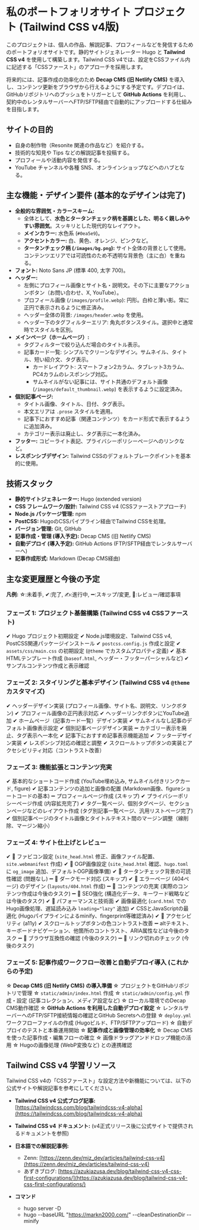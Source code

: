 # 私のポートフォリオサイト プロジェクト (Tailwind CSS v4版)

このプロジェクトは、個人の作品、解説記事、プロフィールなどを発信するためのポートフォリオサイトです。静的サイトジェネレーター Hugo と **Tailwind CSS v4** を使用して構築します。Tailwind CSS v4では、設定をCSSファイル内に記述する「CSSファースト」のアプローチを採用します。

将来的には、記事作成の効率化のため **Decap CMS (旧 Netlify CMS)** を導入し、コンテンツ更新をブラウザから行えるようにする予定です。デプロイは、GitHubリポジトリへのプッシュをトリガーとして **GitHub Actions** を利用し、契約中のレンタルサーバーへFTP/SFTP経由で自動的にアップロードする仕組みを目指します。

## サイトの目的

- 自身の制作物（Resonite 関連の作品など）を紹介する。
- 技術的な知見や Tips などの解説記事を投稿する。
- プロフィールや活動内容を発信する。
- YouTube チャンネルや各種 SNS、オンラインショップなどへのハブとなる。

## 主な機能・デザイン要件 (基本的なデザインは完了)

- **全般的な雰囲気・カラースキーム:**
  - 全体として、**水色とタータンチェック柄を基調とした、明るく親しみやすい雰囲気**。スッキリとした現代的なレイアウト。
  - **メインカラー:** 水色系 (`#0ea5e9`)。
  - **アクセントカラー:** 白、黄色、オレンジ、ピンクなど。
  - **タータンチェック柄 (`/images/bg.png`):** サイト全体の背景として使用。コンテンツエリアでは可読性のため不透明な背景色（主に白）を重ねる。
- **フォント:** Noto Sans JP (標準 400, 太字 700)。
- **ヘッダー:**
    - 左側にプロフィール画像とサイト名・説明文。その下に主要なアクションボタン（お問い合わせ、X, YouTube）。
    - プロフィール画像 (`/images/profile.webp`): 円形。白枠と薄い影。常に正円で表示されるように修正済み。
    - ヘッダー全体の背景: `/images/header.webp` を使用。
    - ヘッダー下のタグフィルターエリア: 角丸ボタンスタイル。選択中と通常時でスタイルを区別。
- **メインページ（ホームページ）:**
    - タグフィルターで絞り込んだ場合のタイトル表示。
    - 記事カード一覧: シンプルでクリーンなデザイン。サムネイル、タイトル、短い紹介文、タグ表示。
        - カードレイアウト: スマートフォン2カラム、タブレット3カラム、PC4カラムのレスポンシブ対応。
        - サムネイルがない記事には、サイト共通のデフォルト画像 (`/images/default_thumbnail.webp`) を表示するように設定済み。
- **個別記事ページ:**
    - タイトル画像、タイトル、日付、タグ表示。
    - 本文エリアは `.prose` スタイルを適用。
    - 記事下におすすめ記事（関連コンテンツ）をカード形式で表示するように追加済み。
    - カテゴリー表示は廃止し、タグ表示に一本化済み。
- **フッター:** コピーライト表記、プライバシーポリシーページへのリンクなど。
- **レスポンシブデザイン:** Tailwind CSSのデフォルトブレークポイントを基本的に使用。

## 技術スタック

- **静的サイトジェネレーター:** Hugo (extended version)
- **CSS フレームワーク/設計:** Tailwind CSS v4 (CSSファーストアプローチ)
- **Node.js パッケージ管理:** npm
- **PostCSS:** HugoのCSSパイプライン経由でTailwind CSSを処理。
- **バージョン管理:** Git, GitHub
- **記事作成・管理 (導入予定):** Decap CMS (旧 Netlify CMS)
- **自動デプロイ (導入予定):** GitHub Actions (FTP/SFTP経由でレンタルサーバーへ)
- **記事作成形式:** Markdown (Decap CMS経由)

## 主な変更履歴と今後の予定

**凡例:** ☆:未着手, ✔:完了, ✍️:進行中, ➖:スキップ/変更, 📝:レビュー/確認事項

### フェーズ 1: プロジェクト基盤構築 (Tailwind CSS v4 CSSファースト)
✔ Hugo プロジェクト初期設定
✔ Node.js環境設定、Tailwind CSS v4, PostCSS関連パッケージインストール
✔ `postcss.config.js` 作成と設定
✔ `assets/css/main.css` の初期設定 (`@theme` でカスタムプロパティ定義)
✔ 基本HTMLテンプレート作成 (`baseof.html`, ヘッダー・フッターパーシャルなど)
✔ サンプルコンテンツ作成と表示確認

### フェーズ 2: スタイリングと基本デザイン (Tailwind CSS v4 `@theme` カスタマイズ)
✔ ヘッダーデザイン実装 (プロフィール画像、サイト名、説明文、リンクボタン)
    ✔ プロフィール画像の正円表示対応
    ✔ ヘッダーリンクボタンにYouTube追加
✔ ホームページ（記事カード一覧）デザイン実装
    ✔ サムネイルなし記事のデフォルト画像表示設定
✔ 個別記事ページデザイン実装
    ➖ カテゴリー表示を廃止、タグ表示へ一本化
    ✔ 記事下におすすめ記事表示機能追加
✔ フッターデザイン実装
✔ レスポンシブ対応の確認と調整
✔ スクロールトップボタンの実装とアクセシビリティ対応（コントラスト改善）

### フェーズ 3: 機能拡張とコンテンツ充実
✔ 基本的なショートコード作成 (YouTube埋め込み, サムネイル付きリンクカード, figure)
✔ 記事コンテンツの追加と画像の配置 (Markdown画像、figureショートコードの基本)
➖ プロフィールページ作成 (スキップ)
✔ プライバシーポリシーページ作成 (内容拡充完了)
✔ タグ一覧ページ、個別タグページ、セクションページなどのレイアウト作成 (タグ別記事一覧ページ、汎用リストページ完了)
✔ 個別記事ページのタイトル画像とタイトルテキスト間のマージン調整（線削除、マージン縮小）

### フェーズ 4: サイト仕上げとレビュー
✔ 📝 ファビコン設定 (`site_head.html` 修正、画像ファイル配置、`site.webmanifest` 作成)
✔ 📝 OGP画像設定 (`site_head.html` 確認、`hugo.toml` に `og_image` 追加、デフォルトOGP画像準備)
✔ 📝 タータンチェック背景の可読性確認 (問題なし)
➖ 📝 ダークモード対応 (スキップ)
✔ 📝 エラーページ (404ページ) のデザイン (`layouts/404.html` 作成)
➖ 📝 コンテンツの充実 (実際のコンテンツ作成は今後のタスク)
➖ 📝 SEO強化 (構造化データ、キーワード戦略などは今後のタスク)
✔ 📝 パフォーマンスと技術面
    ✔ 画像最適化 (`card.html` でのHugo画像処理、遅延読み込み `loading="lazy"` 追加)
    ✔ CSSとJavaScriptの最適化 (Hugoパイプラインによるminify、fingerprint等確認済み)
✔ 📝 アクセシビリティ (a11y)
    ✔ スクロールトップボタンの色コントラスト改善
    ➖ altテキスト、キーボードナビゲーション、他箇所のコントラスト、ARIA属性などは今後のタスク
➖ 📝 ブラウザ互換性の確認 (今後のタスク)
➖ 📝 リンク切れのチェック (今後のタスク)

### フェーズ 5: 記事作成ワークフロー改善と自動デプロイ導入 (これからの予定)
☆ **Decap CMS (旧 Netlify CMS) の導入準備**
    ☆ プロジェクトをGitHubリポジトリで管理
    ☆ `static/admin/index.html` 作成
    ☆ `static/admin/config.yml` 作成・設定 (記事コレクション、メディア設定など)
    ☆ ローカル環境でのDecap CMS動作確認
☆ **GitHub Actions を利用した自動デプロイ設定**
    ☆ レンタルサーバーへのFTP/SFTP接続情報の確認とGitHub Secretsへの登録
    ☆ `deploy.yml` ワークフローファイルの作成 (Hugoビルド、FTP/SFTPアップロード)
    ☆ 自動デプロイのテストと本番運用開始
☆ **記事作成と画像管理の効率化**
    ☆ Decap CMS を使った記事作成・編集フローの確立
    ☆ 画像ドラッグアンドドロップ機能の活用
    ☆ Hugoの画像処理 (WebP変換など) との連携確認

## Tailwind CSS v4 学習リソース

Tailwind CSS v4の「CSSファースト」な設定方法や新機能については、以下の公式サイトや解説記事を参考にしてください。

- **Tailwind CSS v4 公式ブログ記事:** [https://tailwindcss.com/blog/tailwindcss-v4-alpha](https://tailwindcss.com/blog/tailwindcss-v4-alpha)
- **Tailwind CSS v4 ドキュメント:** (v4正式リリース後に公式サイトで提供されるドキュメントを参照)
- **日本語での解説記事例:**
  - Zenn: [https://zenn.dev/miz_dev/articles/tailwind-css-v4](https://zenn.dev/miz_dev/articles/tailwind-css-v4)
  - あずきブログ: [https://azukiazusa.dev/blog/tailwind-css-v4-css-first-configurations/](https://azukiazusa.dev/blog/tailwind-css-v4-css-first-configurations/)

- **コマンド**
  - hugo server -D
  - hugo --baseURL "https://markn2000.com/" --cleanDestinationDir --minify